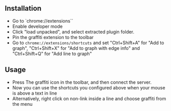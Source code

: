 ## Installation

- Go to `chrome://extensions``
- Enable developer mode
- Click "load unpacked", and select extracted plugin folder.
- Pin the graffiti extension to the toolbar
- Go to `chrome://extensions/shortcuts` and set "Ctrl+Shift+A" for "Add to graph", "Ctrl+Shift+X" for "Add to graph with edge info" and "Ctrl+Shift+Q" for "Add line to graph"

## Usage

- Press The graffiti icon in the toolbar, and then connect the server.
- Now you can use the shortcuts you configured above when your mouse is above a text in line
- Alternatively, right click on non-link inside a line and choose graffiti from the menu
